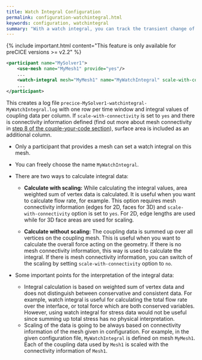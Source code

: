 ```yaml
---
title: Watch Integral Configuration
permalink: configuration-watchintegral.html
keywords: configuration, watchintegral
summary: "With a watch integral, you can track the transient change of integral values of coupling data over complete coupling meshes. This is especially useful when you want to track conserved quantities of your simulation, such as flow rate or the overall force acting on a geometry."
---
```


{% include important.html content="This feature is only available for preCICE versions >= v2.2" %}

```xml
<participant name="MySolver1"> 
    <use-mesh name="MyMesh1" provide="yes"/>
    ...
    <watch-integral mesh="MyMesh1" name="MyWatchIntegral" scale-with-connectivity="yes"/>
    ...
</participant>
```

This creates a log file `precice-MySolver1-watchintegral-MyWatchIntegral.log` with one row per time window and integral values of coupling data per column. If `scale-with-connectivity` is set to `yes` and there is connectivity information defined (find out more about mesh connectivity in [step 8 of the couple-your-code section](couple-your-code-defining-mesh-connectivity.html)), surface area is included as an additional column. 
* Only a participant that provides a mesh can set a watch integral on this mesh.
* You can freely choose the name `MyWatchIntegral`.
* There are two ways to calculate integral data:
    * **Calculate with scaling:** While calculating the integral values, area weighted sum of vertex data is calculated. It is useful when you want to calculate flow rate, for example.
    This option requires mesh connectivity information (edges for 2D, faces for 3D) and `scale-with-connectivity` option is set to `yes`. For 2D, edge lengths are used while for 3D face areas are used for scaling.

    * **Calculate without scaling:** The coupling data is summed up over all vertices on the coupling mesh. This is useful when you want to calculate the overall force acting on the geometry. If there is no mesh connectivity information, this way is used to calculate the integral. If there is mesh connectivity information, you can switch of the scaling by setting `scale-with-connectivity` option to `no`.

* Some important points for the interpretation of the integral data:
    * Integral calculation is based on weighted sum of vertex data and does not distinguish between conservative and consistent data. For example, watch integral is useful for calculating the total flow rate over the interface, or total force which are both conserved variables. However, using watch integral for stress data would not be useful since summing up total stress has no physical interpretation.
    * Scaling of the data is going to be always based on connectivity information of the mesh given in configuration. For example, in the given configuration file, `MyWatchIntegral` is defined on mesh `MyMesh1`. Each of the coupling data used by `Mesh1` is scaled with the connectivity information of `Mesh1`.